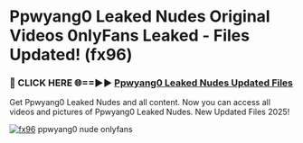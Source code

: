 # Ppwyang0 Leaked Nudes Original Videos 0nlyFans Leaked - Files Updated! (fx96)

<h3>🔴 CLICK HERE 🌐==►► <a href="https://tinyurl.com/yrmya6cz" rel="nofollow">Ppwyang0 Leaked Nudes Updated Files</a></h3>

Get Ppwyang0 Leaked Nudes and all content. Now you can access all videos and pictures of Ppwyang0 Leaked Nudes. New Updated Files 2025!

[![fx96](https://i.imgur.com/FMdXYCs.gif)](https://tinyurl.com/yrmya6cz)
ppwyang0 nude onlyfans